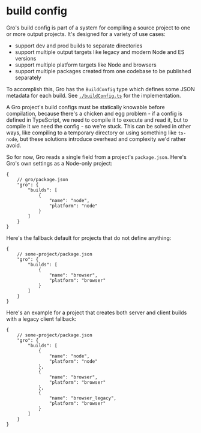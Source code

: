# build config

Gro's build config is part of a system for compiling a source project
to one or more output projects.
It's designed for a variety of use cases:

- support dev and prod builds to separate directories
- support multiple output targets like legacy and modern Node and ES versions
- support multiple platform targets like Node and browsers
- support multiple packages created from one codebase to be published separately

To accomplish this, Gro has the `BuildConfig` type
which defines some JSON metadata for each build.
See [`./buildConfig.ts`](./buildConfig.ts) for the implementation.

A Gro project's build configs must be statically knowable before compilation,
because there's a chicken and egg problem -
if a config is defined in TypeScript,
we need to compile it to execute and read it,
but to compile it we need the config - so we're stuck.
This can be solved in other ways,
like compiling to a temporary directory or using something like `ts-node`,
but these solutions introduce overhead and complexity we'd rather avoid.

So for now, Gro reads a single field from a project's `package.json`.
Here's Gro's own settings as a Node-only project:

```jsonc
{
	// gro/package.json
	"gro": {
		"builds": [
			{
				"name": "node",
				"platform": "node"
			}
		]
	}
}
```

Here's the fallback default for projects that do not define anything:

```jsonc
{
	// some-project/package.json
	"gro": {
		"builds": [
			{
				"name": "browser",
				"platform": "browser"
			}
		]
	}
}
```

Here's an example for a project that creates both server and client builds
with a legacy client fallback:

```jsonc
{
	// some-project/package.json
	"gro": {
		"builds": [
			{
				"name": "node",
				"platform": "node"
			},
			{
				"name": "browser",
				"platform": "browser"
			},
			{
				"name": "browser_legacy",
				"platform": "browser"
			}
		]
	}
}
```
